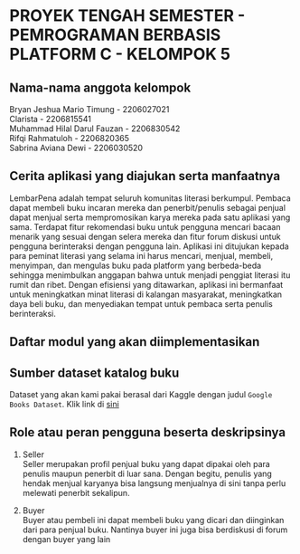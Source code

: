 # PROYEK TENGAH SEMESTER - PEMROGRAMAN BERBASIS PLATFORM C - KELOMPOK 5
## Nama-nama anggota kelompok
Bryan Jeshua Mario Timung - 2206027021</br>
Clarista - 2206815541</br>
Muhammad Hilal Darul Fauzan - 2206830542</br>
Rifqi Rahmatuloh - 2206820365</br>
Sabrina Aviana Dewi - 2206030520</br>

## Cerita aplikasi yang diajukan serta manfaatnya
LembarPena adalah tempat seluruh komunitas literasi berkumpul. Pembaca dapat membeli buku incaran mereka dan penerbit/penulis sebagai penjual dapat menjual serta mempromosikan karya mereka pada satu aplikasi yang sama. Terdapat fitur rekomendasi buku untuk pengguna mencari bacaan menarik yang sesuai dengan selera mereka dan fitur forum diskusi untuk pengguna berinteraksi dengan pengguna lain. Aplikasi ini ditujukan kepada para peminat literasi yang selama ini harus mencari, menjual, membeli, menyimpan, dan mengulas buku pada platform yang berbeda-beda sehingga menimbulkan anggapan bahwa untuk menjadi penggiat literasi itu rumit dan ribet. Dengan efisiensi yang ditawarkan, aplikasi ini bermanfaat untuk meningkatkan minat literasi di kalangan masyarakat, meningkatkan daya beli buku, dan menyediakan tempat untuk pembaca serta penulis berinteraksi.
## Daftar modul yang akan diimplementasikan
## Sumber dataset katalog buku
Dataset yang akan kami pakai berasal dari Kaggle dengan judul ```Google Books Dataset```. Klik link di [sini](https://www.kaggle.com/datasets/bilalyussef/google-books-dataset)

## Role atau peran pengguna beserta deskripsinya
1. Seller </br>
Seller merupakan profil penjual buku yang dapat dipakai oleh para penulis maupun penerbit di luar sana. Dengan begitu, penulis yang hendak menjual karyanya bisa langsung menjualnya di sini tanpa perlu melewati penerbit sekalipun.

2. Buyer </br>
Buyer atau pembeli ini dapat membeli buku yang dicari dan diinginkan dari para penjual buku. Nantinya buyer ini juga bisa berdiskusi di forum dengan buyer yang lain
